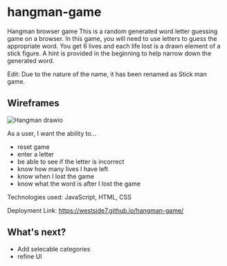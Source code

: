 # hangman-game
Hangman browser game
This is a random generated word letter guessing game on a browser. In this game, you will need to use letters to guess the appropriate word. You get 6 lives and each life lost is a drawn element of a stick figure. A hint is provided in the beginning to help narrow down the generated word.

Edit: Due to the nature of the name, it has been renamed as Stick man game.

## Wireframes
![Hangman drawio](https://github.com/westside7/hangman-game/assets/44102394/a69f7d61-134c-49f9-9725-ca016f1d08c6)

As a user, I want the ability to... 
  - reset game
  - enter a letter
  - be able to see if the letter is incorrect
  - know how many lives I have left
  - know when I lost the game
  - know what the word is after I lost the game

Technologies used: JavaScript, HTML, CSS

Deployment Link: https://westside7.github.io/hangman-game/

## What's next?
- Add selecable categories
- refine UI

